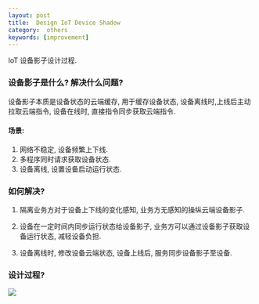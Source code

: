 ```yaml
---
layout: post
title:  Design IoT Device Shadow
category:  others
keywords: [improvement]
---
```


IoT 设备影子设计过程.

### 设备影子是什么? 解决什么问题? 

设备影子本质是设备状态的云端缓存, 用于缓存设备状态, 设备离线时,上线后主动拉取云端指令, 设备在线时, 直接指令同步获取云端指令.


#### 场景:

1. 网络不稳定, 设备频繁上下线.    
2. 多程序同时请求获取设备状态.     
3. 设备离线, 设置设备启动运行状态.   

### 如何解决? 

1. 隔离业务方对于设备上下线的变化感知, 业务方无感知的操纵云端设备影子. 

2. 设备在一定时间内同步运行状态给设备影子, 业务方可以通过设备影子获取设备运行状态, 减轻设备负担.   

3. 设备离线时, 修改设备云端状态, 设备上线后, 服务同步设备影子至设备. 

### 设计过程? 

![](http://res.oncelee.com/20200118174014.png)

